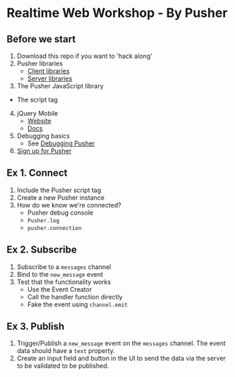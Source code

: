 # Realtime Web Workshop - By Pusher

## Before we start

1. Download this repo if you want to 'hack along'
2. Pusher libraries
   * [Client libraries](http://pusher.com/docs/client_libraries)
   * [Server libraries](http://pusher.com/docs/server_libraries)
3. The Pusher JavaScript library
  * The script tag
4. jQuery Mobile
   * [Website](http://jquerymobile.com/)
   * [Docs](http://jquerymobile.com/demos/1.1.0/)  
5. Debugging basics
   * See [Debugging Pusher](http://pusher.com/docs/debugging)
6. [Sign up for Pusher](http://pusher.com/signup)

## Ex 1. Connect

1. Include the Pusher script tag
2. Create a new Pusher instance
3. How do we know we're connected?
   * Pusher debug console
   * `Pusher.log`
   * `pusher.connection`

## Ex 2. Subscribe

1. Subscribe to a `messages` channel
2. Bind to the `new_message` event
3. Test that the functionality works
   * Use the Event Creator
   * Call the handler function directly
   * Fake the event using `channel.emit`

## Ex 3. Publish

1. Trigger/Publish a `new_message` event on the `messages` channel. The event data should have a `text` property.
2. Create an input field and button in the UI to send the data via the server to be validated to be published.